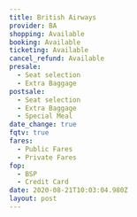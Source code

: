 ```yaml
---
title: British Airways
provider: BA
shopping: Available
booking: Available
ticketing: Available
cancel_refund: Available
presale:
  - Seat selection
  - Extra Baggage
postsale:
  - Seat selection
  - Extra Baggage
  - Special Meal
date_change: true
fqtv: true
fares:
  - Public Fares
  - Private Fares
fop:
  - BSP
  - Credit Card
date: 2020-08-21T10:03:04.980Z
layout: post
---
```

